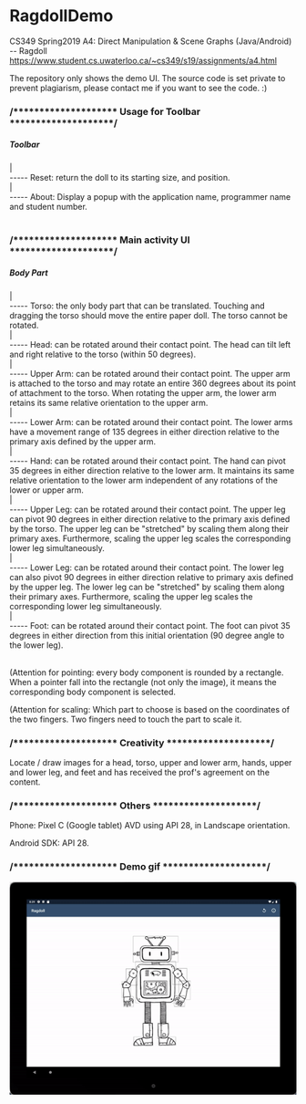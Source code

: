 # RagdollDemo

CS349 Spring2019 A4: Direct Manipulation & Scene Graphs (Java/Android) -- Ragdoll
https://www.student.cs.uwaterloo.ca/~cs349/s19/assignments/a4.html

The repository only shows the demo UI. The source code is set private to prevent plagiarism, please contact me if you want to see the code. :)



### /******************** Usage for Toolbar ********************/

##### Toolbar<br />
  |<br />
  ----- Reset: return the doll to its starting size, and position.<br />
  |<br />
  ----- About: Display a popup with the application name, programmer name and student number.<br />
  <br />


### /******************** Main activity UI ********************/

##### Body Part<br />
  |<br />
  ----- Torso: the only body part that can be translated. Touching and dragging the torso should move the entire paper doll. The torso cannot be rotated.<br />
  |<br />
  ----- Head: can be rotated around their contact point. The head can tilt left and right relative to the torso (within 50 degrees).<br />
  |<br />
  ----- Upper Arm: can be rotated around their contact point. The upper arm is attached to the torso and may rotate an entire 360 degrees about its point of attachment to the torso. When rotating the upper arm, the lower arm retains its same relative orientation to the upper arm.<br />
  |<br />
  ----- Lower Arm: can be rotated around their contact point. The lower arms have a movement range of 135 degrees in either direction relative to the primary axis defined by the upper arm.<br />
  |<br />
  ----- Hand: can be rotated around their contact point. The hand can pivot 35 degrees in either direction relative to the lower arm. It maintains its same relative orientation to the lower arm independent of any rotations of the lower or upper arm.<br />
  |<br />
  ----- Upper Leg: can be rotated around their contact point. The upper leg can pivot 90 degrees in either direction relative to the primary axis defined by the torso. The upper leg can be "stretched" by scaling them along their primary axes. Furthermore, scaling the upper leg scales the corresponding lower leg simultaneously.<br />
  |<br />
  ----- Lower Leg: can be rotated around their contact point. The lower leg can also pivot 90 degrees in either direction relative to primary axis defined by the upper leg. The lower leg can be "stretched" by scaling them along their primary axes. Furthermore, scaling the upper leg scales the corresponding lower leg simultaneously.<br />
  |<br />
  ----- Foot: can be rotated around their contact point. The foot can pivot 35 degrees in either direction from this initial orientation (90 degree angle to the lower leg).<br />
  <br />

(Attention for pointing: every body component is rounded by a rectangle. When a pointer fall into the rectangle (not only the image), it means the corresponding body component is selected.

(Attention for scaling: Which part to choose is based on the coordinates of the two fingers. Two fingers need to touch the part to scale it.



### /******************** Creativity ********************/

Locate / draw images for a head, torso, upper and lower arm, hands, upper and lower leg, and feet and has received the prof's agreement on the content.



### /******************** Others ********************/

Phone: Pixel C (Google tablet) AVD using API 28, in Landscape orientation.

Android SDK: API 28.


### /******************** Demo gif ********************/
![Ragdoll Demo](ragdoll.gif)
